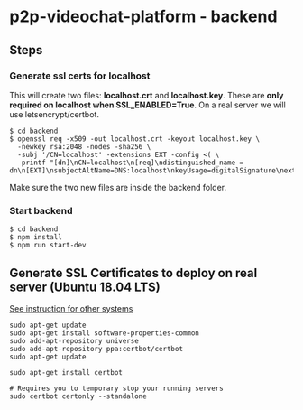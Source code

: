 # p2p-videochat-platform - backend


## Steps
### Generate ssl certs for localhost
This will create two files: **localhost.crt** and **localhost.key**. These are **only required on localhost when SSL_ENABLED=True**. On a real server we will use letsencrypt/certbot.
``` shell script
$ cd backend
$ openssl req -x509 -out localhost.crt -keyout localhost.key \
  -newkey rsa:2048 -nodes -sha256 \
  -subj '/CN=localhost' -extensions EXT -config <( \
   printf "[dn]\nCN=localhost\n[req]\ndistinguished_name = dn\n[EXT]\nsubjectAltName=DNS:localhost\nkeyUsage=digitalSignature\nextendedKeyUsage=serverAuth")
```
Make sure the two new files are inside the backend folder.

### Start backend
```
$ cd backend
$ npm install
$ npm run start-dev
```

## Generate SSL Certificates to deploy on real server (Ubuntu 18.04 LTS)
[See instruction for other systems](https://certbot.eff.org/instructions "Certbot")

```
sudo apt-get update
sudo apt-get install software-properties-common
sudo add-apt-repository universe
sudo add-apt-repository ppa:certbot/certbot
sudo apt-get update
```

```
sudo apt-get install certbot
```
```
# Requires you to temporary stop your running servers
sudo certbot certonly --standalone
```
